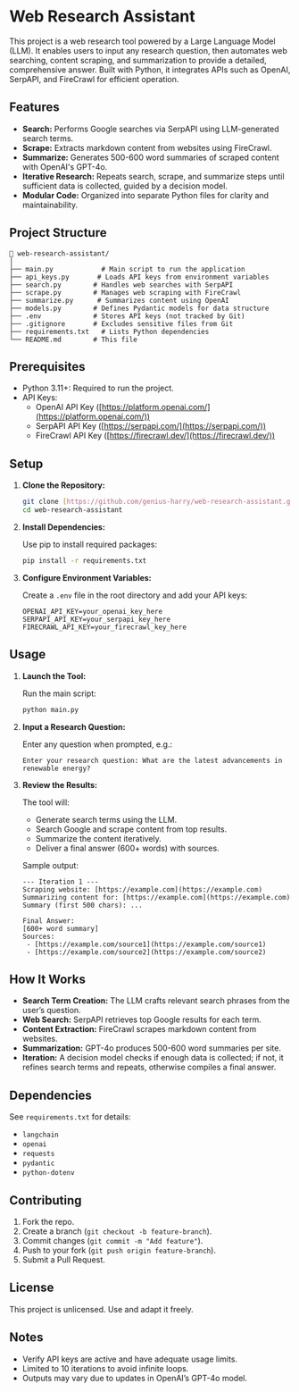 # Web Research Assistant

This project is a web research tool powered by a Large Language Model (LLM). It enables users to input any research question, then automates web searching, content scraping, and summarization to provide a detailed, comprehensive answer. Built with Python, it integrates APIs such as OpenAI, SerpAPI, and FireCrawl for efficient operation.

## Features

-   **Search:** Performs Google searches via SerpAPI using LLM-generated search terms.
-   **Scrape:** Extracts markdown content from websites using FireCrawl.
-   **Summarize:** Generates 500-600 word summaries of scraped content with OpenAI's GPT-4o.
-   **Iterative Research:** Repeats search, scrape, and summarize steps until sufficient data is collected, guided by a decision model.
-   **Modular Code:** Organized into separate Python files for clarity and maintainability.

## Project Structure
```
📁 web-research-assistant/
│
├── main.py            # Main script to run the application
├── api_keys.py       # Loads API keys from environment variables
├── search.py        # Handles web searches with SerpAPI
├── scrape.py        # Manages web scraping with FireCrawl
├── summarize.py      # Summarizes content using OpenAI
├── models.py        # Defines Pydantic models for data structure
├── .env             # Stores API keys (not tracked by Git)
├── .gitignore       # Excludes sensitive files from Git
├── requirements.txt   # Lists Python dependencies
└── README.md        # This file
```

## Prerequisites

-   Python 3.11+: Required to run the project.
-   API Keys:
    -   OpenAI API Key ([https://platform.openai.com/](https://platform.openai.com/))
    -   SerpAPI API Key ([https://serpapi.com/](https://serpapi.com/))
    -   FireCrawl API Key ([https://firecrawl.dev/](https://firecrawl.dev/))

## Setup

1.  **Clone the Repository:**

    ```bash
    git clone [https://github.com/genius-harry/web-research-assistant.git](https://github.com/yourusername/web-research-assistant.git)
    cd web-research-assistant
    ```

2.  **Install Dependencies:**

    Use pip to install required packages:

    ```bash
    pip install -r requirements.txt
    ```

3.  **Configure Environment Variables:**

    Create a `.env` file in the root directory and add your API keys:

    ```
    OPENAI_API_KEY=your_openai_key_here
    SERPAPI_API_KEY=your_serpapi_key_here
    FIRECRAWL_API_KEY=your_firecrawl_key_here
    ```

## Usage

1.  **Launch the Tool:**

    Run the main script:

    ```bash
    python main.py
    ```

2.  **Input a Research Question:**

    Enter any question when prompted, e.g.:

    ```
    Enter your research question: What are the latest advancements in renewable energy?
    ```

3.  **Review the Results:**

    The tool will:

    -   Generate search terms using the LLM.
    -   Search Google and scrape content from top results.
    -   Summarize the content iteratively.
    -   Deliver a final answer (600+ words) with sources.

    Sample output:

    ```
    --- Iteration 1 ---
    Scraping website: [https://example.com](https://example.com)
    Summarizing content for: [https://example.com](https://example.com)
    Summary (first 500 chars): ...

    Final Answer:
    [600+ word summary]
    Sources:
     - [https://example.com/source1](https://example.com/source1)
     - [https://example.com/source2](https://example.com/source2)
    ```

## How It Works

-   **Search Term Creation:** The LLM crafts relevant search phrases from the user’s question.
-   **Web Search:** SerpAPI retrieves top Google results for each term.
-   **Content Extraction:** FireCrawl scrapes markdown content from websites.
-   **Summarization:** GPT-4o produces 500-600 word summaries per site.
-   **Iteration:** A decision model checks if enough data is collected; if not, it refines search terms and repeats, otherwise compiles a final answer.

## Dependencies

See `requirements.txt` for details:

-   `langchain`
-   `openai`
-   `requests`
-   `pydantic`
-   `python-dotenv`

## Contributing

1.  Fork the repo.
2.  Create a branch (`git checkout -b feature-branch`).
3.  Commit changes (`git commit -m "Add feature"`).
4.  Push to your fork (`git push origin feature-branch`).
5.  Submit a Pull Request.

## License

This project is unlicensed. Use and adapt it freely.

## Notes

-   Verify API keys are active and have adequate usage limits.
-   Limited to 10 iterations to avoid infinite loops.
-   Outputs may vary due to updates in OpenAI’s GPT-4o model.